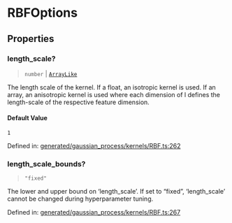 # RBFOptions

## Properties

### length\_scale?

> `number` \| [`ArrayLike`](../types/ArrayLike.md)

The length scale of the kernel. If a float, an isotropic kernel is used. If an array, an anisotropic kernel is used where each dimension of l defines the length-scale of the respective feature dimension.

#### Default Value

`1`

Defined in:  [generated/gaussian\_process/kernels/RBF.ts:262](https://github.com/transitive-bullshit/scikit-learn-ts/blob/122b3c0/packages/sklearn/src/generated/gaussian_process/kernels/RBF.ts#L262)

### length\_scale\_bounds?

> `"fixed"`

The lower and upper bound on ‘length\_scale’. If set to “fixed”, ‘length\_scale’ cannot be changed during hyperparameter tuning.

Defined in:  [generated/gaussian\_process/kernels/RBF.ts:267](https://github.com/transitive-bullshit/scikit-learn-ts/blob/122b3c0/packages/sklearn/src/generated/gaussian_process/kernels/RBF.ts#L267)
